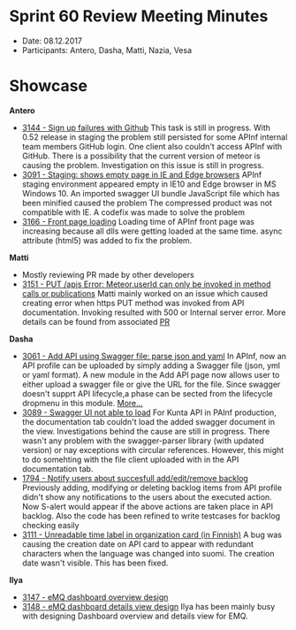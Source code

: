 # Sprint 60 Review Meeting Minutes
* Date: 08.12.2017
* Participants: Antero, Dasha, Matti, Nazia, Vesa

# Showcase

**Antero**
* [3144 - Sign up failures with Github](https://github.com/apinf/platform/issues/3144#issuecomment-349262073)
This task is still in progress. With 0.52 release in staging the problem still persisted for some APInf internal team members GitHub login.
One client also couldn't access APInf with GitHub.
There is a possibility that the current version of meteor is causing the problem.
Investigation on this issue is still in progress.
* [3091 - Staging: shows empty page in IE and Edge browsers](https://github.com/apinf/platform/issues/3091)
APInf staging environment appeared empty in IE10 and Edge browser in MS Windows 10.
An imported swagger UI bundle JavaScript file which has been minified caused the problem
The compressed product was not compatible with IE.
A codefix was made to solve the problem
* [3166 - Front page loading](https://github.com/apinf/platform/issues/3166)
Loading time of APInf front page was increasing because all dlls were getting loaded at the same time.
async attribute (html5) was added to fix the problem.

**Matti**
* Mostly reviewing PR made by other developers
* [3151 - PUT /apis Error: Meteor.userId can only be invoked in method calls or publications](https://github.com/apinf/platform/issues/3151)
Matti mainly worked on an issue which caused creating error when https PUT method was invoked from API documentation.
Invoking resulted with 500 or Internal server error.
More details can be found from associated [PR](https://nightly.apinf.io/apis/new)

**Dasha**
* [3061 - Add API using Swagger file: parse json and yaml](https://github.com/apinf/platform/issues/3061)
In APInf, now an API profile can be uploaded by simply adding a Swagger file (json, yml or yaml format). 
A new module in the Add API page now allows user to either upload a swagger file or give the URL for the file.
Since swagger doesn't supprt API lifecycle,a phase can be sected from the lifecycle dropmenu in this module.
[More...](https://nightly.apinf.io/apis/new)
* [3089 - Swagger UI not able to load](https://github.com/apinf/platform/issues/3089)
For Kunta API in PAInf production, the documentation tab couldn't load the added swagger document in the view.
Investigations behind the cause are still in progress.
There wasn't any problem with the swagger-parser library (with updated version) or nay exceptions with circular references.
However, this might to do somehting with the file client uploaded with in the API documentation tab.
* [1794 - Notify users about succesfull add/edit/remove backlog](https://github.com/apinf/platform/issues/1794)
Previously adding, modifying or deleting backlog items from API profile didn't show any notifications to the users about the executed action.
Now S-alert would appear if the above actions are taken place in API backlog.
Also the code has been refined to write testcases for backlog checking easily
* [3111 - Unreadable time label in organization card (in Finnish)](https://github.com/apinf/platform/issues/3111)
A bug was causing the creation date on API card to appear with redundant characters when the language was changed into suomi. 
The creation date wasn't visible.
This has been fixed.

**Ilya**
* [3147 - eMQ dashboard overview design](https://github.com/apinf/platform/issues/3147)
* [3148 - eMQ dashboard details view design](https://github.com/apinf/platform/issues/3148)
Ilya has been mainly busy with designing Dashboard overview and details view for EMQ.

